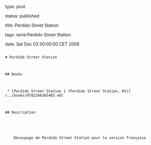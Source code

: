 type: post
status: published
title: Perdido Street Station
tags: serie:Perdido Street Station
date: Sat Dec 02 00:00:00 CET 2006
~~~~~~
# Perdido Street Station

## Books

 * [Perdido Street Station 1 (Perdido Street Station, #1)](../books/9782266165402.md)

## Description


    Découpage de Perdido Street Station pour la version française


